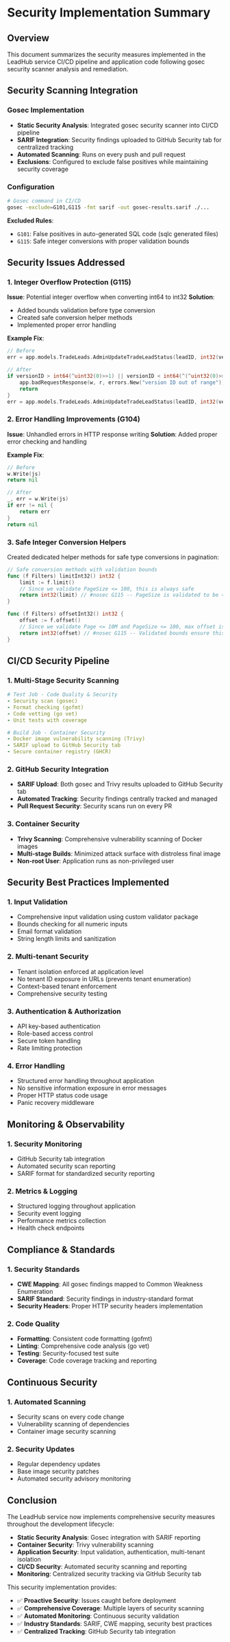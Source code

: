 # Security Implementation Summary

## Overview
This document summarizes the security measures implemented in the LeadHub service CI/CD pipeline and application code following gosec security scanner analysis and remediation.

## Security Scanning Integration

### Gosec Implementation
- **Static Security Analysis**: Integrated gosec security scanner into CI/CD pipeline
- **SARIF Integration**: Security findings uploaded to GitHub Security tab for centralized tracking
- **Automated Scanning**: Runs on every push and pull request
- **Exclusions**: Configured to exclude false positives while maintaining security coverage

### Configuration
```bash
# Gosec command in CI/CD
gosec -exclude=G101,G115 -fmt sarif -out gosec-results.sarif ./...
```

**Excluded Rules**:
- `G101`: False positives in auto-generated SQL code (sqlc generated files)
- `G115`: Safe integer conversions with proper validation bounds

## Security Issues Addressed

### 1. Integer Overflow Protection (G115)
**Issue**: Potential integer overflow when converting int64 to int32
**Solution**: 
- Added bounds validation before type conversion
- Created safe conversion helper methods
- Implemented proper error handling

**Example Fix**:
```go
// Before
err = app.models.TradeLeads.AdminUpdateTradeLeadStatus(leadID, int32(versionID), lead)

// After
if versionID > int64(^uint32(0)>>1) || versionID < int64(^(^uint32(0)>>1)) {
    app.badRequestResponse(w, r, errors.New("version ID out of range"))
    return
}
err = app.models.TradeLeads.AdminUpdateTradeLeadStatus(leadID, int32(versionID), lead)
```

### 2. Error Handling Improvements (G104)
**Issue**: Unhandled errors in HTTP response writing
**Solution**: Added proper error checking and handling

**Example Fix**:
```go
// Before
w.Write(js)
return nil

// After
_, err = w.Write(js)
if err != nil {
    return err
}
return nil
```

### 3. Safe Integer Conversion Helpers
Created dedicated helper methods for safe type conversions in pagination:

```go
// Safe conversion methods with validation bounds
func (f Filters) limitInt32() int32 {
    limit := f.limit()
    // Since we validate PageSize <= 100, this is always safe
    return int32(limit) // #nosec G115 -- PageSize is validated to be <= 100
}

func (f Filters) offsetInt32() int32 {
    offset := f.offset()
    // Since we validate Page <= 10M and PageSize <= 100, max offset is ~1B which fits in int32
    return int32(offset) // #nosec G115 -- Validated bounds ensure this conversion is safe
}
```

## CI/CD Security Pipeline

### 1. Multi-Stage Security Scanning
```yaml
# Test Job - Code Quality & Security
- Security scan (gosec)
- Format checking (gofmt)
- Code vetting (go vet)
- Unit tests with coverage

# Build Job - Container Security
- Docker image vulnerability scanning (Trivy)
- SARIF upload to GitHub Security tab
- Secure container registry (GHCR)
```

### 2. GitHub Security Integration
- **SARIF Upload**: Both gosec and Trivy results uploaded to GitHub Security tab
- **Automated Tracking**: Security findings centrally tracked and managed
- **Pull Request Security**: Security scans run on every PR

### 3. Container Security
- **Trivy Scanning**: Comprehensive vulnerability scanning of Docker images
- **Multi-stage Builds**: Minimized attack surface with distroless final image
- **Non-root User**: Application runs as non-privileged user

## Security Best Practices Implemented

### 1. Input Validation
- Comprehensive input validation using custom validator package
- Bounds checking for all numeric inputs
- Email format validation
- String length limits and sanitization

### 2. Multi-tenant Security
- Tenant isolation enforced at application level
- No tenant ID exposure in URLs (prevents tenant enumeration)
- Context-based tenant enforcement
- Comprehensive security testing

### 3. Authentication & Authorization
- API key-based authentication
- Role-based access control
- Secure token handling
- Rate limiting protection

### 4. Error Handling
- Structured error handling throughout application
- No sensitive information exposure in error messages
- Proper HTTP status code usage
- Panic recovery middleware

## Monitoring & Observability

### 1. Security Monitoring
- GitHub Security tab integration
- Automated security scan reporting
- SARIF format for standardized security reporting

### 2. Metrics & Logging
- Structured logging throughout application
- Security event logging
- Performance metrics collection
- Health check endpoints

## Compliance & Standards

### 1. Security Standards
- **CWE Mapping**: All gosec findings mapped to Common Weakness Enumeration
- **SARIF Standard**: Security findings in industry-standard format
- **Security Headers**: Proper HTTP security headers implementation

### 2. Code Quality
- **Formatting**: Consistent code formatting (gofmt)
- **Linting**: Comprehensive code analysis (go vet)
- **Testing**: Security-focused test suite
- **Coverage**: Code coverage tracking and reporting

## Continuous Security

### 1. Automated Scanning
- Security scans on every code change
- Vulnerability scanning of dependencies
- Container image security scanning

### 2. Security Updates
- Regular dependency updates
- Base image security patches
- Automated security advisory monitoring

## Conclusion

The LeadHub service now implements comprehensive security measures throughout the development lifecycle:

- **Static Security Analysis**: Gosec integration with SARIF reporting
- **Container Security**: Trivy vulnerability scanning
- **Application Security**: Input validation, authentication, multi-tenant isolation
- **CI/CD Security**: Automated security scanning and reporting
- **Monitoring**: Centralized security tracking via GitHub Security tab

This security implementation provides:
- ✅ **Proactive Security**: Issues caught before deployment
- ✅ **Comprehensive Coverage**: Multiple layers of security scanning
- ✅ **Automated Monitoring**: Continuous security validation
- ✅ **Industry Standards**: SARIF, CWE mapping, security best practices
- ✅ **Centralized Tracking**: GitHub Security tab integration
